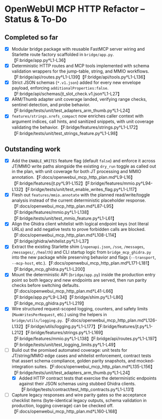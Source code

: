 # OpenWebUI MCP HTTP Refactor – Status & To-Do

## Completed so far
- [x] Modular bridge package with reusable FastMCP server wiring and Starlette route factory scaffolded in `bridge/app.py`.【F:bridge/app.py†L1-L36】
- [x] Deterministic HTTP routes and MCP tools implemented with schema validation wrappers for the jump-table, string, and MMIO workflows.【F:bridge/api/routes.py†L1-L139】【F:bridge/api/tools.py†L1-L136】
- [x] Strict JSON schemas (`*.v1.json`) added for every new envelope payload, enforcing `additionalProperties:false`.【F:bridge/api/schemas/jt_slot_check.v1.json†L1-L27】
- [x] ARM/Thumb adapter unit coverage landed, verifying range checks, sentinel detection, and probe behavior.【F:bridge/tests/unit/test_adapters_arm_thumb.py†L1-L24】
- [x] `features/strings.xrefs_compact` now enriches caller context with argument indices, call hints, and sanitized snippets, with unit coverage validating the behavior.【F:bridge/features/strings.py†L1-L172】【F:bridge/tests/unit/test_strings_feature.py†L1-L98】

## Outstanding work
- [x] Add the `ENABLE_WRITES` feature flag (default `false`) and enforce it across JT/MMIO write paths alongside the existing `dry_run` toggle as called out in the plan, with unit coverage for both JT processing and MMIO annotation.【F:docs/openwebui_mcp_http_plan.md†L9-L16】【F:bridge/features/jt.py†L91-L152】【F:bridge/features/mmio.py†L94-L132】【F:bridge/tests/unit/test_enable_writes_flag.py†L1-L117】
- [x] Flesh out `features/mmio.annotate` with the planned read/write/toggle analysis instead of the current deterministic placeholder response.【F:docs/openwebui_mcp_http_plan.md†L87-L95】【F:bridge/features/mmio.py†L1-L138】【F:bridge/tests/unit/test_mmio_feature.py†L1-L61】
- [x] Align the Ghidra client whitelist with logical endpoint keys (not literal URLs) and add negative tests to prove forbidden calls are blocked.【F:docs/openwebui_mcp_http_plan.md†L108-L114】【F:bridge/ghidra/whitelist.py†L1-L37】
- [x] Extract the existing Starlette shim (`/openapi.json`, `/sse`, `/messages`, `/messages/`, `/health`) and CLI startup logic from `bridge_mcp_ghidra.py` into the new package while preserving behavior and flags (`--transport`, `--mcp-host`, etc.).【F:docs/openwebui_mcp_http_plan.md†L171-L181】【F:bridge_mcp_ghidra.py†L1-L200】
- [x] Mount the deterministic API (`bridge/app.py`) inside the production entry point so both legacy and new endpoints are served, then run parity checks before switching defaults.【F:docs/openwebui_mcp_http_plan.md†L41-L66】【F:bridge/app.py†L9-L34】【F:bridge/shim.py†L1-L86】【F:bridge_mcp_ghidra.py†L1-L219】
- [x] Wire structured request-scoped logging, counters, and safety limits (`MaxWritesPerRequest`, etc.) using the helpers in `bridge/utils/logging.py`.【F:docs/openwebui_mcp_http_plan.md†L126-L132】【F:bridge/utils/logging.py†L1-L177】【F:bridge/features/jt.py†L1-L212】【F:bridge/features/strings.py†L1-L169】【F:bridge/features/mmio.py†L1-L138】【F:bridge/api/routes.py†L1-L197】【F:bridge/tests/unit/test_logging_limits.py†L1-L49】
- [ ] Build out the promised automated coverage: unit tests for JT/string/MMIO edge cases and whitelist enforcement, contract tests that assert schema compliance, golden parity snapshots, and mocked-integration suites.【F:docs/openwebui_mcp_http_plan.md†L135-L156】【F:bridge/tests/unit/test_adapters_arm_thumb.py†L1-L24】
  - [x] Added HTTP contract tests that exercise the deterministic endpoints against their JSON schemas using stubbed Ghidra clients.【F:bridge/tests/contract/test_http_contracts.py†L1-L131】
- [ ] Capture legacy responses and wire parity gates so the acceptance checklist items (byte-identical legacy outputs, schema validation in production, logging coverage) can be checked off.【F:docs/openwebui_mcp_http_plan.md†L160-L168】
